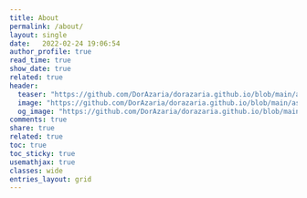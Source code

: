 ```yaml
---
title: About
permalink: /about/
layout: single
date:   2022-02-24 19:06:54
author_profile: true
read_time: true
show_date: true
related: true
header:
  teaser: "https://github.com/DorAzaria/dorazaria.github.io/blob/main/assets/images/covers/about.png?raw=true"
  image: "https://github.com/DorAzaria/dorazaria.github.io/blob/main/assets/images/covers/about.png?raw=true"
  og_image: "https://github.com/DorAzaria/dorazaria.github.io/blob/main/assets/images/covers/about.png?raw=true"
comments: true
share: true
related: true
toc: true
toc_sticky: true
usemathjax: true
classes: wide
entries_layout: grid
---
```

